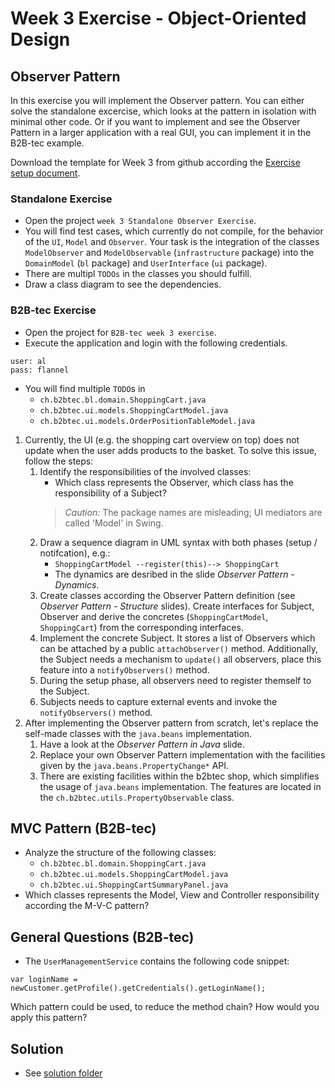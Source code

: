 # Week 3 Exercise - Object-Oriented Design

## Observer Pattern

In this exercise you will implement the Observer pattern. You can either solve the standalone excercise, which looks at the pattern in isolation with minimal other code. Or if you want to implement and see the Observer Pattern in a larger application with a real GUI, you can implement it in the B2B-tec example.

Download the template for Week 3 from github according the [Exercise setup document](/documents/B2B-tec%20Exercise%20Setup.pdf).

### Standalone Exercise

* Open the project `week 3 Standalone Observer Exercise`.
* You will find test cases, which currently do not compile, for the behavior of the `UI`, `Model` and `Observer`. Your task is the integration of the classes `ModelObserver` and `ModelObservable` (`infrastructure` package) into the `DomainModel` (`bl` package) and `UserInterface` (`ui` package).
* There are multipl `TODOs` in the classes you should fulfill.
* Draw a class diagram to see the dependencies.


### B2B-tec Exercise

* Open the project for `B2B-tec week 3 exercise`.
* Execute the application and login with the following credentials.
```
user: al
pass: flannel
```
* You will find multiple `TODO`s in
	* ```ch.b2btec.bl.domain.ShoppingCart.java```
	* ```ch.b2btec.ui.models.ShoppingCartModel.java```
	* ```ch.b2btec.ui.models.OrderPositionTableModel.java```
1. Currently, the UI (e.g. the shopping cart overview on top) does not update when the user adds products to the basket. To solve this issue, follow the steps:
	1. Identify the responsibilities of the involved classes:
		* Which class represents the Observer, which class has the responsibility of a Subject?
		> *Caution:* The package names are misleading; UI mediators are called 'Model' in Swing.
	2. Draw a sequence diagram in UML syntax with both phases (setup / notifcation), e.g.:
		* ```ShoppingCartModel --register(this)--> ShoppingCart```
		* The dynamics are desribed in the slide *Observer Pattern - Dynamics*. 
	3. Create classes according the Observer Pattern definition (see *Observer Pattern - Structure* slides). Create interfaces for Subject, Observer and derive the concretes (`ShoppingCartModel`, `ShoppingCart`) from the corresponding interfaces.
	4. Implement the concrete Subject. It stores a list of Observers which can be attached by a public ```attachObserver()``` method. Additionally, the Subject needs a mechanism to ```update()``` all observers, place this feature into a ```notifyObservers()``` method. 
	5. During the setup phase, all observers need to register themself to the Subject.
	6. Subjects needs to capture external events and invoke the ```notifyObservers()``` method.
2. After implementing the Observer pattern from scratch, let's replace the self-made classes with the `java.beans` implementation.
	1. Have a look at the *Observer Pattern in Java* slide.
	2. Replace your own Observer Pattern implementation with the facilities given by the `java.beans.PropertyChange*` API.
	3. There are existing facilities within the b2btec shop, which simplifies the usage of `java.beans` implementation. The features are located in the ```ch.b2btec.utils.PropertyObservable``` class.


## MVC Pattern (B2B-tec)
* Analyze the structure of the following classes:
	* ```ch.b2btec.bl.domain.ShoppingCart.java```
	* ```ch.b2btec.ui.models.ShoppingCartModel.java```
	* ```ch.b2btec.ui.ShoppingCartSummaryPanel.java```
* Which classes represents the Model, View and Controller responsibility according the M-V-C pattern?


## General Questions (B2B-tec)
* The ```UserManagementService``` contains the following code snippet:
```
var loginName = newCustomer.getProfile().getCredentials().getLoginName();
```
Which pattern could be used, to reduce the method chain? How would you apply this pattern?


## Solution

* See [solution folder](../solution)

